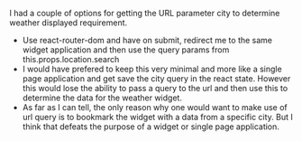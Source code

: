 I had a couple of options for getting the URL parameter city to determine weather displayed requirement.

- Use react-router-dom and have on submit, redirect me to the same widget application and then use the query params from this.props.location.search
- I would have prefered to keep this very minimal and more like a single page application and get save the city query in the react state. However this would lose the ability to pass a query to the url and then use this to determine the data for the weather widget.
- As far as I can tell, the only reason why one would want to make use of url query is to bookmark the widget with a data from a specific city. But I think that defeats the purpose of a widget or single page application.

